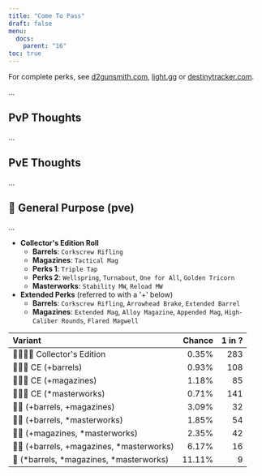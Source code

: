 ```yaml
---
title: "Come To Pass"
draft: false
menu:
  docs:
    parent: "16"
toc: true
---
```


For complete perks, see [d2gunsmith.com](https://d2gunsmith.com/w/927567426), [light.gg](https://www.light.gg/db/items/927567426) or [destinytracker.com](https://destinytracker.com/destiny-2/db/items/927567426).

...

## PvP Thoughts

...

## PvE Thoughts

...

## 👾 General Purpose (pve)

...

* **Collector's Edition Roll**
  * **Barrels**: `Corkscrew Rifling`
  * **Magazines**: `Tactical Mag`
  * **Perks 1**: `Triple Tap`
  * **Perks 2**: `Wellspring`, `Turnabout`, `One for All`, `Golden Tricorn`
  * **Masterworks**: `Stability MW`, `Reload MW`
* **Extended Perks** (referred to with a '+' below)
  * **Barrels**: `Corkscrew Rifling`, `Arrowhead Brake`, `Extended Barrel`
  * **Magazines**: `Extended Mag`, `Alloy Magazine`, `Appended Mag`, `High-Caliber Rounds`, `Flared Magwell`

| Variant | Chance | 1 in ? |
|:-|-:|-:|
| 👾👾👾🌟 Collector's Edition | 0.35% | 283 |
| 👾👾👾 CE (+barrels) | 0.93% | 108 |
| 👾👾👾 CE (+magazines) | 1.18% | 85 |
| 👾👾👾 CE (*masterworks) | 0.71% | 141 |
| 👾👾 (+barrels, +magazines) | 3.09% | 32 |
| 👾👾 (+barrels, *masterworks) | 1.85% | 54 |
| 👾👾 (+magazines, *masterworks) | 2.35% | 42 |
| 👾👾 (+barrels, +magazines, *masterworks) | 6.17% | 16 |
| 👾 (*barrels, *magazines, *masterworks) | 11.11% | 9 |
